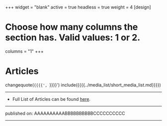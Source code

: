 +++
widget = "blank"
active = true
headless = true
weight = 4
[design]
  # Choose how many columns the section has. Valid values: 1 or 2.
  columns = "1"
+++

# Articles

changequote(`{{{{', `}}}}')
include({{{{../media_list/short_media_list.md}}}})

----------

* Full List of Articles can be found [here](https://github.com/gutsche/ForThePublic/raw/master/media_list/media_list.pdf).

----------

published on: AAAAAAAAAABBBBBBBBBBCCCCCCCCCC

----------
